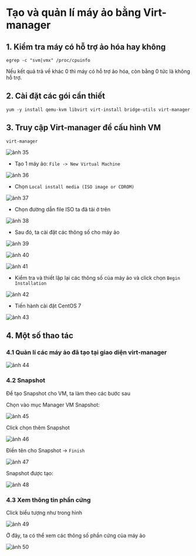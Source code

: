 # Tạo và quản lí máy ảo bằng Virt-manager

## 1. Kiểm tra máy có hỗ trợ ảo hóa hay không
    egrep -c "svm|vmx" /proc/cpuinfo

Nếu kết quả trả về khác 0 thì máy có hỗ trợ ảo hóa, còn bằng 0 tức là không hỗ trợ.

## 2. Cài đặt các gói cần thiết

    yum -y install qemu-kvm libvirt virt-install bridge-utils virt-manager

## 3. Truy cập Virt-manager để cấu hình VM

    virt-manager

![ảnh 35](/QuyenNV/14.KVM/images/anh35.png)

- Tạo 1 máy ảo: `File -> New Virtual Machine`

![ảnh 36](/QuyenNV/14.KVM/images/anh36.png)

- Chọn `Local install media (ISO image or CDROM)`

![ảnh 37](/QuyenNV/14.KVM/images/anh37.png)

- Chọn đường dẫn file ISO ta đã tải ở trên

![ảnh 38](/QuyenNV/14.KVM/images/anh38.png)

- Sau đó, ta cài đặt các thông số cho máy ảo

![ảnh 39](/QuyenNV/14.KVM/images/anh39.png)

![ảnh 40](/QuyenNV/14.KVM/images/anh40.png)

![ảnh 41](/QuyenNV/14.KVM/images/anh41.png)

- Kiểm tra và thiết lập lại các thông số của máy ảo và click chọn `Begin Installation`

![ảnh 42](/QuyenNV/14.KVM/images/anh42.png)

- Tiến hành cài đặt CentOS 7

![ảnh 43](/QuyenNV/14.KVM/images/anh43.png)

## 4. Một số thao tác

### 4.1 Quản lí các máy ảo đã tạo tại giao diện virt-manager

![ảnh 44](/QuyenNV/14.KVM/images/anh44.png)

### 4.2 Snapshot

Để tạo Snapshot cho VM, ta làm theo các bước sau

Chọn vào mục Manager VM Snapshot:

![ảnh 45](/QuyenNV/14.KVM/images/anh45.png)

Click chọn thêm Snapshot

![ảnh 46](/QuyenNV/14.KVM/images/anh46.png)

Điền tên cho Snapshot -> `Finish`

![ảnh 47](/QuyenNV/14.KVM/images/anh47.png)

Snapshot được tạo:

![ảnh 48](/QuyenNV/14.KVM/images/anh48.png)

### 4.3 Xem thông tin phần cứng

Click biểu tượng như trong hình

![ảnh 49](/QuyenNV/14.KVM/images/anh49.png)

Ở đây, ta có thể xem các thông số phần cứng của máy ảo

![ảnh 50](/QuyenNV/14.KVM/images/anh50.png)